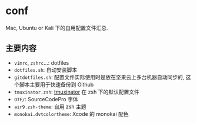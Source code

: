 # conf
Mac, Ubuntu or Kali 下的自用配置文件汇总.

## 主要内容
- `vimrc`, `zshrc`...: dotfiles
- `dotfiles.sh`: 自动安装脚本
- `gitdotfiles.sh`: 配置文件实际使用时是放在坚果云上多台机器自动同步的, 这个脚本主要用于快速备份到 Github
- `tmuxinator.zsh`: [tmuxinator](https://github.com/tmuxinator/tmuxinator) 在 zsh 下的默认配置文件
- `OTF/`: SourceCodePro 字体
- `air9.zsh-theme`: 自用 zsh 主题
- `monokai.dvtcolortheme`: Xcode 的 monokai 配色
